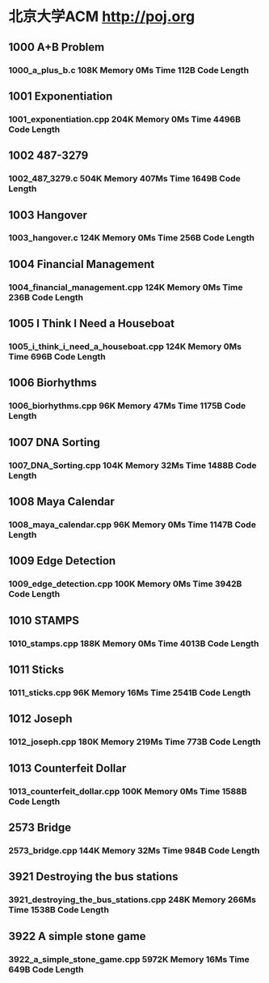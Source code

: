 # 北京大学ACM  http://poj.org

## 1000 A+B Problem
### 1000_a_plus_b.c 108K Memory 0Ms Time 112B Code Length
## 1001 Exponentiation
### 1001_exponentiation.cpp 204K Memory 0Ms Time 4496B Code Length
## 1002 487-3279
### 1002_487_3279.c 504K Memory 407Ms Time 1649B Code Length
## 1003 Hangover
### 1003_hangover.c 124K Memory 0Ms Time 256B Code Length
## 1004 Financial Management
### 1004_financial_management.cpp 124K Memory 0Ms Time 236B Code Length
## 1005 I Think I Need a Houseboat
### 1005_i_think_i_need_a_houseboat.cpp 124K Memory 0Ms Time 696B Code Length
## 1006 Biorhythms
### 1006_biorhythms.cpp 96K Memory 47Ms Time 1175B Code Length
## 1007 DNA Sorting
### 1007_DNA_Sorting.cpp 104K Memory 32Ms Time 1488B Code Length
## 1008 Maya Calendar
### 1008_maya_calendar.cpp 96K Memory 0Ms Time 1147B Code Length
## 1009 Edge Detection
### 1009_edge_detection.cpp 100K Memory 0Ms Time 3942B Code Length
## 1010 STAMPS
### 1010_stamps.cpp 188K Memory 0Ms Time 4013B Code Length
## 1011 Sticks
### 1011_sticks.cpp 96K Memory 16Ms Time 2541B Code Length
## 1012 Joseph
### 1012_joseph.cpp 180K Memory 219Ms Time 773B Code Length
## 1013 Counterfeit Dollar
### 1013_counterfeit_dollar.cpp 100K Memory 0Ms Time 1588B Code Length


## 2573 Bridge
### 2573_bridge.cpp 144K Memory 32Ms Time 984B Code Length
## 3921 Destroying the bus stations
### 3921_destroying_the_bus_stations.cpp 248K Memory 266Ms Time 1538B Code Length
## 3922 A simple stone game
### 3922_a_simple_stone_game.cpp 5972K Memory 16Ms Time 649B Code Length